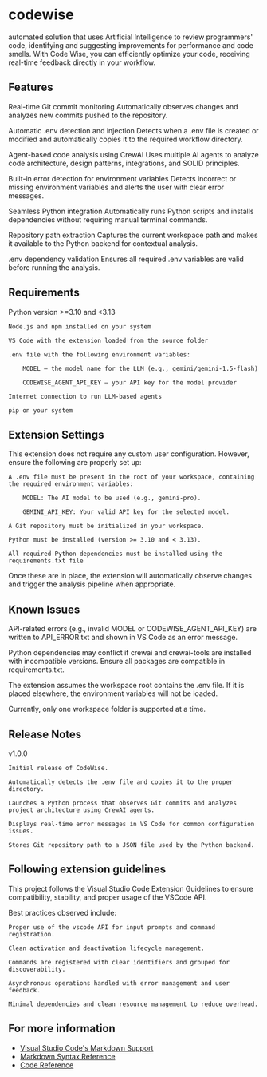 # codewise

automated solution that uses Artificial Intelligence to review programmers' code, identifying and suggesting improvements for performance and code smells. With Code Wise, you can efficiently optimize your code, receiving real-time feedback directly in your workflow.

## Features

Real-time Git commit monitoring
Automatically observes changes and analyzes new commits pushed to the repository.

Automatic .env detection and injection
Detects when a .env file is created or modified and automatically copies it to the required workflow directory.

Agent-based code analysis using CrewAI
Uses multiple AI agents to analyze code architecture, design patterns, integrations, and SOLID principles.

Built-in error detection for environment variables
Detects incorrect or missing environment variables and alerts the user with clear error messages.

Seamless Python integration
Automatically runs Python scripts and installs dependencies without requiring manual terminal commands.

Repository path extraction
Captures the current workspace path and makes it available to the Python backend for contextual analysis.

.env dependency validation
Ensures all required .env variables are valid before running the analysis.

## Requirements

Python version >=3.10 and <3.13

    Node.js and npm installed on your system

    VS Code with the extension loaded from the source folder

    .env file with the following environment variables:

        MODEL – the model name for the LLM (e.g., gemini/gemini-1.5-flash)

        CODEWISE_AGENT_API_KEY – your API key for the model provider

    Internet connection to run LLM-based agents

    pip on your system

## Extension Settings
This extension does not require any custom user configuration. However, ensure the following are properly set up:

    A .env file must be present in the root of your workspace, containing the required environment variables:

        MODEL: The AI model to be used (e.g., gemini-pro).

        GEMINI_API_KEY: Your valid API key for the selected model.

    A Git repository must be initialized in your workspace.

    Python must be installed (version >= 3.10 and < 3.13).

    All required Python dependencies must be installed using the requirements.txt file

Once these are in place, the extension will automatically observe changes and trigger the analysis pipeline when appropriate.
    

## Known Issues

API-related errors (e.g., invalid MODEL or CODEWISE_AGENT_API_KEY) are written to API_ERROR.txt and shown in VS Code as an error message.

Python dependencies may conflict if crewai and crewai-tools are installed with incompatible versions. Ensure all packages are compatible in requirements.txt.

The extension assumes the workspace root contains the .env file. If it is placed elsewhere, the environment variables will not be loaded.

Currently, only one workspace folder is supported at a time.

## Release Notes

v1.0.0

    Initial release of CodeWise.

    Automatically detects the .env file and copies it to the proper directory.

    Launches a Python process that observes Git commits and analyzes project architecture using CrewAI agents.

    Displays real-time error messages in VS Code for common configuration issues.

    Stores Git repository path to a JSON file used by the Python backend.

## Following extension guidelines
This project follows the Visual Studio Code Extension Guidelines to ensure compatibility, stability, and proper usage of the VSCode API.

Best practices observed include:

    Proper use of the vscode API for input prompts and command registration.

    Clean activation and deactivation lifecycle management.

    Commands are registered with clear identifiers and grouped for discoverability.

    Asynchronous operations handled with error management and user feedback.

    Minimal dependencies and clean resource management to reduce overhead.

## For more information

* [Visual Studio Code's Markdown Support](http://code.visualstudio.com/docs/languages/markdown)
* [Markdown Syntax Reference](https://help.github.com/articles/markdown-basics/)
* [Code Reference](https://github.com/gabrieldev131/CodeWise.git)
